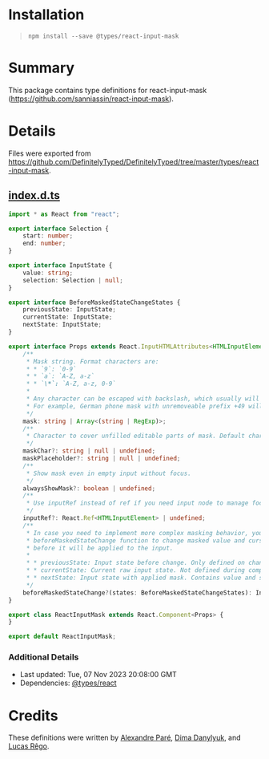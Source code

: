 # Installation
> `npm install --save @types/react-input-mask`

# Summary
This package contains type definitions for react-input-mask (https://github.com/sanniassin/react-input-mask).

# Details
Files were exported from https://github.com/DefinitelyTyped/DefinitelyTyped/tree/master/types/react-input-mask.
## [index.d.ts](https://github.com/DefinitelyTyped/DefinitelyTyped/tree/master/types/react-input-mask/index.d.ts)
````ts
import * as React from "react";

export interface Selection {
    start: number;
    end: number;
}

export interface InputState {
    value: string;
    selection: Selection | null;
}

export interface BeforeMaskedStateChangeStates {
    previousState: InputState;
    currentState: InputState;
    nextState: InputState;
}

export interface Props extends React.InputHTMLAttributes<HTMLInputElement> {
    /**
     * Mask string. Format characters are:
     * * `9`: `0-9`
     * * `a`: `A-Z, a-z`
     * * `\*`: `A-Z, a-z, 0-9`
     *
     * Any character can be escaped with backslash, which usually will appear as double backslash in JS strings.
     * For example, German phone mask with unremoveable prefix +49 will look like `mask="+4\\9 99 999 99"` or `mask={"+4\\\\9 99 999 99"}`
     */
    mask: string | Array<(string | RegExp)>;
    /**
     * Character to cover unfilled editable parts of mask. Default character is "_". If set to null, unfilled parts will be empty, like in ordinary input.
     */
    maskChar?: string | null | undefined;
    maskPlaceholder?: string | null | undefined;
    /**
     * Show mask even in empty input without focus.
     */
    alwaysShowMask?: boolean | undefined;
    /**
     * Use inputRef instead of ref if you need input node to manage focus, selection, etc.
     */
    inputRef?: React.Ref<HTMLInputElement> | undefined;
    /**
     * In case you need to implement more complex masking behavior, you can provide
     * beforeMaskedStateChange function to change masked value and cursor position
     * before it will be applied to the input.
     *
     * * previousState: Input state before change. Only defined on change event.
     * * currentState: Current raw input state. Not defined during component render.
     * * nextState: Input state with applied mask. Contains value and selection fields.
     */
    beforeMaskedStateChange?(states: BeforeMaskedStateChangeStates): InputState;
}

export class ReactInputMask extends React.Component<Props> {
}

export default ReactInputMask;

````

### Additional Details
 * Last updated: Tue, 07 Nov 2023 20:08:00 GMT
 * Dependencies: [@types/react](https://npmjs.com/package/@types/react)

# Credits
These definitions were written by [Alexandre Paré](https://github.com/apare), [Dima Danylyuk](https://github.com/dima7a14), and [Lucas Rêgo](https://github.com/lucasraziel).
